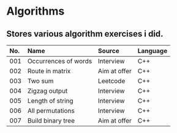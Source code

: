 # Algorithms
Stores various algorithm exercises i did.
---
|No.|Name|Source|Language|
|:-|:-|:-|:-|
|001|Occurrences of words|Interview|C++|
|002|Route in matrix|Aim at offer|C++|
|003|Two sum|Leetcode|C++|
|004|Zigzag output|Interview|C++|
|005|Length of string|Interview|C++|
|006|All permutations|Interview|C++|
|007|Build binary tree|Aim at offer|C++|